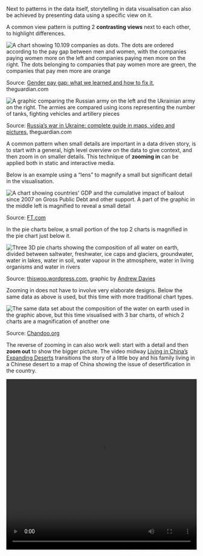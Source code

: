 Next to patterns in the data itself, storytelling in data visualisation can also be achieved by presenting data using a specific view on it.

A common view pattern is putting 2 **contrasting views** next to each other, to highlight differences.

![A chart showing 10.109 companies as dots. The dots are ordered according to the pay gap between men and women, with the companies paying women more on the left and companies paying men more on the right. The dots belonging to companies that pay women more are green, the companies that pay men more are orange](Patterns%20for%20data%20driven%20stories%2034fe0220a7d64297ae6ccf534303e18f/paygap-guardian.png)

Source: [Gender pay gap: what we learned and how to fix it](https://www.theguardian.com/news/ng-interactive/2018/apr/05/women-are-paid-less-than-men-heres-how-to-fix-it), theguardian.com

![A graphic comparing the Russian army on the left and the Ukrainian army on the right. The armies are compared using icons representing the number of tanks, fighting vehicles and artillery pieces](Patterns%20for%20data%20driven%20stories%2034fe0220a7d64297ae6ccf534303e18f/weapons-gap-guardian.png)

Source: [Russia’s war in Ukraine: complete guide in maps, video and pictures](https://www.theguardian.com/world/2022/mar/07/russia-war-ukraine-complete-guide-maps-video-and-pictures), theguardian.com

A common pattern when small details are important in a data driven story, is to start with a general, high level overview on the data to give context, and then zoom in on smaller details. This technique of **zooming in** can be applied both in static and interactive media.

Below is an example using a “lens” to magnify a small but significant detail in the visualisation.

![A chart showing countries' GDP and the cumulative impact of bailout since 2007 on Gross Public Debt and other support. A part of the graphic in the middle left is magnified to reveal a small detail](Patterns%20for%20data%20driven%20stories%2034fe0220a7d64297ae6ccf534303e18f/crisis-annotation-chart-FR.webp)

Source: [FT.com](https://www.ft.com/content/b823371a-76e6-11e7-90c0-90a9d1bc9691)

In the pie charts below, a small portion of the top 2 charts is magnified in the pie chart just below it.

![Three 3D pie charts showing the composition of all water on earth, divided between saltwater, freshwater, ice caps and glaciers, groundwater, water in lakes, water in soil, water vapour in the atmosphere, water in living organisms and water in rivers](Patterns%20for%20data%20driven%20stories%2034fe0220a7d64297ae6ccf534303e18f/water-stats-pie21.jpg)

Source: [thiswoo.wordpress.com](https://thiswoo.wordpress.com/2008/10/21/i-give-you-statistical-pie-charts/), graphic by [Andrew Davies](https://www.andrewdavies.com.au/)

Zooming in does not have to involve very elaborate designs. Below the same data as above is used, but this time with more traditional chart types.

![The same data set about the composition of the water on earth used in the graphic above, but this time visualised with 3 bar charts, of which 2 charts are a magnification of another one](Patterns%20for%20data%20driven%20stories%2034fe0220a7d64297ae6ccf534303e18f/data-as-bar-of-bar-bar-chart.png)

Source: [Chandoo.org](https://chandoo.org/wp/pie-of-pie-of-pie-chart/)

The reverse of zooming in can also work well: start with a detail and then **zoom out** to show the bigger picture. The video midway [Living in China’s Expanding Deserts](https://www.nytimes.com/interactive/2016/10/24/world/asia/living-in-chinas-expanding-deserts.html) transitions the story of a little boy and his family living in a Chinese desert to a map of China showing the issue of desertification in the country.

<video src="https://int.nyt.com/data/videotape/finished/2016/09/13/china-desertification/zoomer-1254.mp4" width="100%" height="450px" controls />

The same dataset can be visualised in many different ways. And sometimes a data driven story can benefit from having multiple views on the same data, to **switch the context** and to have a look at the data from a different angle. A map can show geographical patterns in data, but a different representation of the entities on the map can show other patterns, like ranges and distributions. In online media, a context switch can be animated so that it is more obvious that data in the 2 different visualisations is actually the same.

<video src="Patterns%20for%20data%20driven%20stories%2034fe0220a7d64297ae6ccf534303e18f/animation-798x.mov" width="100%" height="450px" controls />

_A map transitions into a dot plot. Source: [Why Budapest, Warsaw, and Lithuania split themselves in two](https://pudding.cool/2019/04/eu-regions/), pudding.cool_

A last specific view pattern are **small multiples**. When a multi-series visualisation contains many series (like a line chart with many lines) and the series are of equal importance, the visualisation can become crowded quickly. Small multiples help to overcome this problem by showing repeated mini versions of the chart for each series, which can then be arranged next to or above and below each other. Applying a logical ordering to the small multiples helps to compare them, and helps to quickly find a small multiple of interest.

![A series of area charts showing the trend in undernourishment rates in 7 regions of the world](Patterns%20for%20data%20driven%20stories%2034fe0220a7d64297ae6ccf534303e18f/small-multiples.png)

Source: [Beyond hunger: ensuring food security for all,](https://datatopics.worldbank.org/sdgatlas/goal-2-zero-hunger/) Sustainable Development Goals Atlas 2020, World Bank

![A grid of line charts titled 'My eyes are up here'. The charts show trends in what is considered sexual harassment in five countries](Patterns%20for%20data%20driven%20stories%2034fe0220a7d64297ae6ccf534303e18f/economist-small-multiples.png)

Source: [Over-friendly, or sexual harassment? It depends partly on whom you ask](https://www.economist.com/graphic-detail/2017/11/17/over-friendly-or-sexual-harassment-it-depends-partly-on-whom-you-ask),  Economist.com

A view pattern specifically designed to grab attention is to **break existing conventions in data visualisation**. This make people look twice and it generate curiosity. But because breaking conventions comes at a cost (in legibility and efficiency in communicating data) this technique might lead to confusion.

A classic example of this is Iraq’s bloody toll by Simon Scarr. It breaks the convention of the y axis running from bottom to top, in order to mimic blood dripping down the chart.

![A bar chart with red bars running down, mimicking blood. The title of the chart is 'Iraq's bloody toll', the y axis shows monthly fatalities of the war in Iraq, and the x axis runs from 2003 up to 2011](Patterns%20for%20data%20driven%20stories%2034fe0220a7d64297ae6ccf534303e18f/iraqs-bloody-toll.png)

Source: [simonscarr.com](http://www.simonscarr.com/iraqs-bloody-toll), for South China Morning Post

Letting the x axis spiral instead of letting it run straight, is a very clear example of breaking a convention. This spiral chart showing new covid-19 cases in the US sparked a lively debate over its design (people arguing against the spiral chart forgot or didn’t know that it accompanied an opinion article, and was not designed as a visualisation to read exact values from).

![A chart in the form of a spiral, titled 'New Covid-19 cases, United States'. The spiral start small in 2020 and ends wide in January 2022](Patterns%20for%20data%20driven%20stories%2034fe0220a7d64297ae6ccf534303e18f/spiral-chart.png)

Source: [Here’s When We Expect Omicron to Peak](https://www.nytimes.com/2022/01/06/opinion/omicron-covid-us.html), nytimes.com

An illustration of how strong conventions are and how strange things can look when they are not respected, is this rotated map of the Mediterannean. We are so used to seeing maps with the North up that this North-to-the-right map feels strange. Suddenly Europe seems much closer to Africa than we think it is.

![A map of the Mediterranean, with the North pointing to the right](Patterns%20for%20data%20driven%20stories%2034fe0220a7d64297ae6ccf534303e18f/mediterranean-rotated.jpg)

Source: [Sabine Réthoré](http://www.sabine-rethore.net/engl/artistic%20maps/mediterraneanwit.html), [Free Art License](https://en.wikipedia.org/wiki/Free_Art_License)